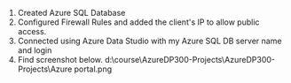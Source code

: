 1. Created Azure SQL Database
2. Configured Firewall Rules and added the client's IP to allow public access.
3. Connected using Azure Data Studio with my Azure SQL DB server name and login
4. Find screenshot below.
d:\course\AzureDP300-Projects\AzureDP300-Projects\Azure portal.png
